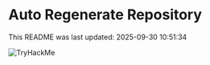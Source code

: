 # Auto Regenerate Repository

This README was last updated: 2025-09-30 10:51:34

 ![TryHackMe](https://tryhackme.com/badge/533634)